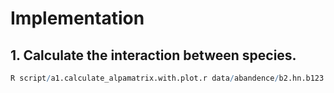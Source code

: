 # Implementation
## 1. Calculate the interaction between species.
```r
R script/a1.calculate_alpamatrix.with.plot.r data/abandence/b2.hn.b123.bacteria.abundance.csv 
```



